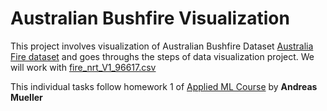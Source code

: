 # Australian Bushfire Visualization

This project involves visualization of Australian Bushfire Dataset [Australia Fire dataset](https://www.kaggle.com/carlosparadis/fires-from-space-australia-and-new-zeland) and goes throughs the steps of data visualization project. We will work with [fire_nrt_V1_96617.csv](https://earthdata.nasa.gov/earth-observation-data/near-real-time/firms/viirs-i-band-active-firedata)

 
This individual tasks follow homework 1 of [Applied ML Course](https://www.cs.columbia.edu/~amueller/comsw4995s20/schedule/) by **Andreas Mueller** 
